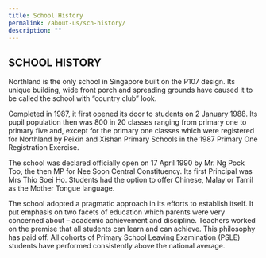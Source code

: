 ```yaml
---
title: School History
permalink: /about-us/sch-history/
description: ""
---
```


## SCHOOL HISTORY

Northland is the only school in Singapore built on the P107 design. Its unique building, wide front porch and spreading grounds have caused it to be called the school with “country club” look. 

Completed in 1987, it first opened its door to students on 2 January 1988. Its pupil population then was 800 in 20 classes ranging from primary one to primary five and, except for the primary one classes which were registered for Northland by Peixin and Xishan Primary Schools in the 1987 Primary One Registration Exercise.

The school was declared officially open on 17 April 1990 by Mr. Ng Pock Too, the then MP for Nee Soon Central Constituency. Its first Principal was Mrs Thio Soei Ho. Students had the option to offer Chinese, Malay or Tamil as the Mother Tongue language.

The school adopted a pragmatic approach in its efforts to establish itself. It put emphasis on two facets of education which parents were very concerned about – academic achievement and discipline. Teachers worked on the premise that all students can learn and can achieve. This philosophy has paid off. All cohorts of Primary School Leaving Examination (PSLE) students have performed consistently above the national average.